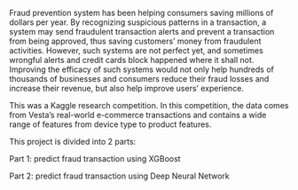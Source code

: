 Fraud prevention system has been helping consumers saving millions of dollars per year. By recognizing suspicious patterns in a transaction, a system may send fraudulent transaction alerts and prevent a transaction from being approved, thus saving customers’ money from fraudulent activities. However, such systems are not perfect yet, and sometimes wrongful alerts and credit cards block happened where it shall not. Improving the efficacy of such systems would not only help hundreds of thousands of businesses and consumers reduce their fraud losses and increase their revenue, but also help improve users’ experience.

This was a Kaggle research competition. In this competition, the data comes from Vesta’s real-world e-commerce transactions and contains a wide range of features from device type to product features. 

This project is divided into 2 parts:

Part 1: predict fraud transaction using XGBoost

Part 2: predict fraud transaction using Deep Neural Network
